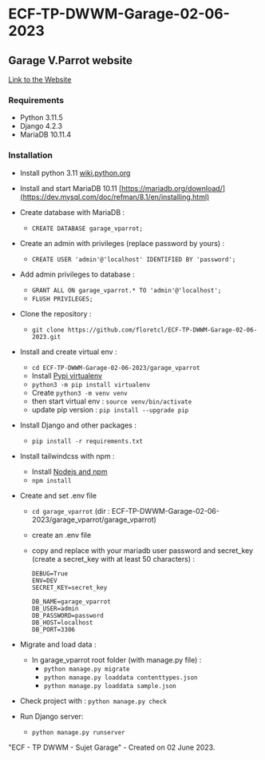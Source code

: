# ECF-TP-DWWM-Garage-02-06-2023

## Garage V.Parrot website

[Link to the Website](https://garage-vparrot.clementfloret.fr/)

### Requirements

- Python 3.11.5
- Django 4.2.3
- MariaDB 10.11.4

### Installation

- Install python 3.11 [wiki.python.org](https://wiki.python.org/moin/BeginnersGuide/Download) 

- Install and start MariaDB 10.11 [https://mariadb.org/download/](https://dev.mysql.com/doc/refman/8.1/en/installing.html)

- Create database with MariaDB :
  - `CREATE DATABASE garage_vparrot;`

- Create an admin with privileges (replace password by yours) :
  - `CREATE USER 'admin'@'localhost' IDENTIFIED BY 'password';`

- Add admin privileges to database : 
  - `GRANT ALL ON garage_vparrot.* TO 'admin'@'localhost';`
  - `FLUSH PRIVILEGES;`

- Clone the repository :
  - `git clone https://github.com/floretcl/ECF-TP-DWWM-Garage-02-06-2023.git`

- Install and create virtual env :
  - `cd ECF-TP-DWWM-Garage-02-06-2023/garage_vparrot`
  - Install [Pypi virtualenv](https://pypi.org/project/virtualenv/)
  - `python3 -m pip install virtualenv`
  - Create `python3 -m venv venv`
  - then start virtual env : `source venv/bin/activate`
  - update pip version : `pip install --upgrade pip`

- Install Django and other packages :
  - `pip install -r requirements.txt`

- Install tailwindcss with npm :
  - Install [Nodejs and npm](https://nodejs.org/) 
  - `npm install`

- Create and set .env file
  - `cd garage_vparrot` (dir : ECF-TP-DWWM-Garage-02-06-2023/garage_vparrot/garage_vparrot)
  - create an .env file 
  - copy and replace with your mariadb user password and secret_key (create a secret_key with at least 50 characters) :

    ```
    DEBUG=True
    ENV=DEV
    SECRET_KEY=secret_key

    DB_NAME=garage_vparrot
    DB_USER=admin
    DB_PASSWORD=password
    DB_HOST=localhost
    DB_PORT=3306
    ```

- Migrate and load data :
  - In garage_vparrot root folder (with manage.py file) :
    - `python manage.py migrate`
    - `python manage.py loaddata contenttypes.json`
    - `python manage.py loaddata sample.json`

- Check project with : `python manage.py check`

- Run Django server:
  - `python manage.py runserver`

"ECF - TP DWWM - Sujet Garage" - Created on 02 June 2023.
